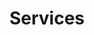 ---
title: "Services"
draft: false
layout: "service"
menu:
  main:
    name: "Services"
    weight: 3
services:
  title : "Déroulement de la consultation ostéopathique"
  text: "La consultation d'ostéopathie vise à rechercher les dysfonctions de l'animal. Une dysfonction est une dysharmonie au niveau d'une articulation, d'un muscle ou d'un viscère. <br><br>
La consultation se passe en plusieurs étapes : <br>
- interrogatoire sur les antécédents et motifs de consultation afin de recruter le maximum d'informations<br>
- observation générale : examen visuel complet et palpation <br>
- observation dynamique afin d'apprécier comment bouge et fonctionne l'animal à cet instant <br>
- testing global de toutes les articulations, muscles et viscères <br>
- analyse de tous les phénomènes recrutés lors des phases précédentes. Ceci permet de créer une 'chaîne dysfonctionnelle' afin de comprendre les liens de cause à effet de toutes les dysfonctions présentes <br>
- phase de normalisation des dysfonctions nécessaires présentes : en fonction de l'histoire de l'animal, certaines dysfonctions peuvent être nécessaires à son bon fonctionnement <br> 
- nouvel examen dynamique qui permet de voir les changements réalisés et d'apprécier le nouveau schéma fonctionnel de l'animal <br><br>
Un suivi ou une deuxième consultation peuvent être nécessaires."
  image: "/images/general/odin-mouvement-min.jpeg"
---